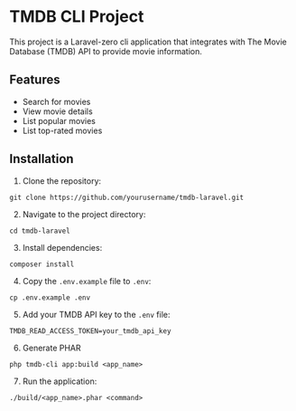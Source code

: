 # TMDB CLI Project

This project is a Laravel-zero cli application that integrates with The Movie Database (TMDB) API to provide movie information.

## Features

- Search for movies
- View movie details
- List popular movies
- List top-rated movies

## Installation

1. Clone the repository:
  ```
  git clone https://github.com/yourusername/tmdb-laravel.git
  ```

2. Navigate to the project directory:
  ```
  cd tmdb-laravel
  ```

3. Install dependencies:
  ```
  composer install
  ```

4. Copy the `.env.example` file to `.env`:
  ```
  cp .env.example .env
  ```

5. Add your TMDB API key to the `.env` file:
  ```
  TMDB_READ_ACCESS_TOKEN=your_tmdb_api_key
  ```
6. Generate PHAR 
  ```
  php tmdb-cli app:build <app_name>
  ```
7. Run the application:
  ```
  ./build/<app_name>.phar <command>
  ```